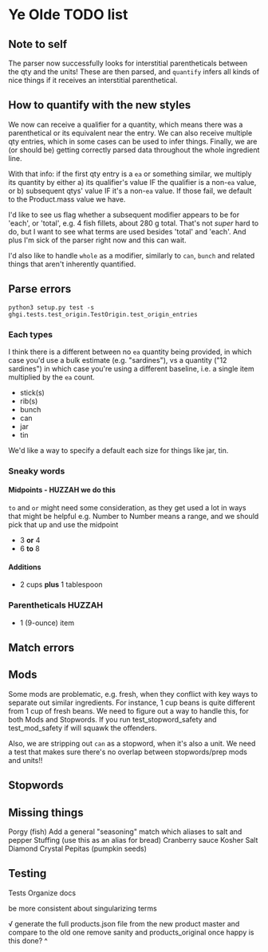 # Ye Olde TODO list

## Note to self

The parser now successfully looks for interstitial parentheticals between the qty and the units! These are then parsed, and `quantify` infers all kinds of nice things if it receives an interstitial parenthetical.

## How to quantify with the new styles

We now can receive a qualifier for a quantity, which means there was a parenthetical or its equivalent near the entry. We can also receive multiple qty entries, which in some cases can be used to infer things. Finally, we are (or should be) getting correctly parsed data throughout the whole ingredient line.

With that info:
if the first qty entry is a `ea` or something similar, we multiply its quantity by either a) its qualifier's value IF the qualifier is a non-`ea` value, or b) subsequent qtys' value IF it's a non-`ea` value. If those fail, we default to the Product.mass value we have.

I'd like to see us flag whether a subsequent modifier appears to be for 'each', or 'total', e.g. 4 fish fillets, about 280 g total. That's not *super* hard to do, but I want to see what terms are used besides 'total' and 'each'. And plus I'm sick of the parser right now and this can wait.

I'd also like to handle `whole` as a modifier, similarly to `can`, `bunch` and related things that aren't inherently quantified.

## Parse errors

`python3 setup.py test -s ghgi.tests.test_origin.TestOrigin.test_origin_entries`

### Each types

I think there is a different between no `ea` quantity being provided, in which case you'd use a bulk estimate (e.g. "sardines"), vs a quantity ("12 sardines") in which case you're using a different baseline, i.e. a single item multiplied by the `ea` count.

- stick(s)
- rib(s)
- bunch
- can
- jar
- tin

We'd like a way to specify a default each size for things like jar, tin.

### Sneaky words

#### Midpoints - HUZZAH we do this

`to` and `or` might need some consideration, as they get used a lot in ways that might be helpful
e.g. Number to Number means a range, and we should pick that up and use the midpoint

- 3 **or** 4
- 6 **to** 8

#### Additions

- 2 cups **plus** 1 tablespoon

### Parentheticals HUZZAH

- 1 (9-ounce) item

## Match errors

## Mods

Some mods are problematic, e.g. fresh, when they conflict with key ways to separate out similar ingredients. For instance, 1 cup beans is quite different from 1 cup of fresh beans. We need to figure out a way to handle this, for both Mods and Stopwords. If you run test_stopword_safety and test_mod_safety if will squawk the offenders.

Also, we are stripping out `can` as a stopword, when it's also a unit. We need a test that makes sure there's no overlap between stopwords/prep mods and units!!

## Stopwords

## Missing things

Porgy (fish)
Add a general "seasoning" match which aliases to salt and pepper
Stuffing (use this as an alias for bread)
Cranberry sauce
Kosher Salt
Diamond Crystal
Pepitas (pumpkin seeds)

## Testing

Tests
Organize docs

be more consistent about singularizing terms

√ generate the full products.json file from the new product master and compare to the old one
remove sanity and products_original once happy
is this done? ^